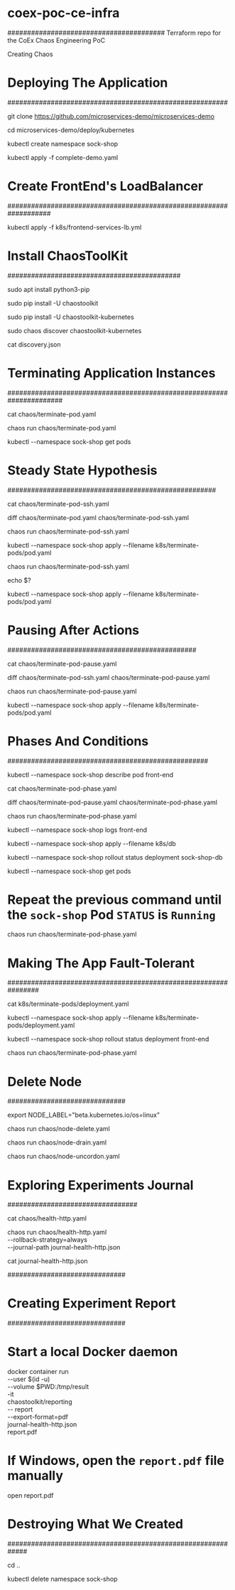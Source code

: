 # coex-poc-ce-infra #
########################################
Terraform repo for the CoEx Chaos Engineering PoC

Creating Chaos

# Deploying The Application #
########################################################

git clone https://github.com/microservices-demo/microservices-demo

cd microservices-demo/deploy/kubernetes

kubectl create namespace sock-shop

kubectl apply -f complete-demo.yaml

# Create FrontEnd's LoadBalancer  #
###################################################################

kubectl apply -f k8s/frontend-services-lb.yml

# Install ChaosToolKit  #
############################################

sudo apt install python3-pip

sudo pip install -U chaostoolkit

sudo pip install -U chaostoolkit-kubernetes

sudo chaos discover chaostoolkit-kubernetes

cat discovery.json

# Terminating Application Instances #
######################################################################

cat chaos/terminate-pod.yaml

chaos run chaos/terminate-pod.yaml

kubectl --namespace sock-shop get pods

# Steady State Hypothesis #
#####################################################

cat chaos/terminate-pod-ssh.yaml

diff chaos/terminate-pod.yaml chaos/terminate-pod-ssh.yaml

chaos run chaos/terminate-pod-ssh.yaml

kubectl --namespace sock-shop apply --filename k8s/terminate-pods/pod.yaml

chaos run chaos/terminate-pod-ssh.yaml

echo $?

kubectl --namespace sock-shop apply --filename k8s/terminate-pods/pod.yaml

# Pausing After Actions #
################################################

cat chaos/terminate-pod-pause.yaml

diff chaos/terminate-pod-ssh.yaml chaos/terminate-pod-pause.yaml

chaos run chaos/terminate-pod-pause.yaml

kubectl --namespace sock-shop apply --filename k8s/terminate-pods/pod.yaml

# Phases And Conditions #
###################################################

kubectl --namespace sock-shop describe pod front-end

cat chaos/terminate-pod-phase.yaml

diff chaos/terminate-pod-pause.yaml chaos/terminate-pod-phase.yaml

chaos run chaos/terminate-pod-phase.yaml

kubectl --namespace sock-shop logs front-end

kubectl --namespace sock-shop apply --filename k8s/db

kubectl --namespace sock-shop rollout status deployment sock-shop-db

kubectl --namespace sock-shop get pods

# Repeat the previous command until the `sock-shop` Pod `STATUS` is `Running`

chaos run chaos/terminate-pod-phase.yaml


# Making The App Fault-Tolerant #
################################################################

cat k8s/terminate-pods/deployment.yaml

kubectl --namespace sock-shop apply --filename k8s/terminate-pods/deployment.yaml

kubectl --namespace sock-shop rollout status deployment front-end

chaos run chaos/terminate-pod-phase.yaml

# Delete Node #
##############################

export NODE_LABEL="beta.kubernetes.io/os=linux"

chaos run chaos/node-delete.yaml

chaos run chaos/node-drain.yaml

chaos run chaos/node-uncordon.yaml

# Exploring Experiments Journal #
#################################

cat chaos/health-http.yaml

chaos run chaos/health-http.yaml \
--rollback-strategy=always \
--journal-path journal-health-http.json

cat journal-health-http.json

##############################
# Creating Experiment Report #
##############################

# Start a local Docker daemon

docker container run \
--user $(id -u) \
--volume $PWD:/tmp/result \
-it \
chaostoolkit/reporting \
-- report \
--export-format=pdf \
journal-health-http.json \
report.pdf

# If Windows, open the `report.pdf` file manually
open report.pdf

# Destroying What We Created #
#############################################################

cd ..

kubectl delete namespace sock-shop
